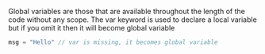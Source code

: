 
 Global variables are those that are available throughout the length of the code without any scope. The var keyword is used to declare a local variable but if you omit it then it will become global variable

 ```javascript
 msg = "Hello" // var is missing, it becomes global variable
 ```
